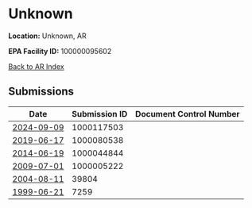 # Unknown

**Location:** Unknown, AR

**EPA Facility ID:** 100000095602

[Back to AR Index](../../index.md)

## Submissions

| Date | Submission ID | Document Control Number |
|------|--------------|-------------------------|
| [2024-09-09](submissions/1000117503.md) | 1000117503 |  |
| [2019-06-17](submissions/1000080538.md) | 1000080538 |  |
| [2014-06-19](submissions/1000044844.md) | 1000044844 |  |
| [2009-07-01](submissions/1000005222.md) | 1000005222 |  |
| [2004-08-11](submissions/39804.md) | 39804 |  |
| [1999-06-21](submissions/7259.md) | 7259 |  |
